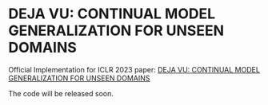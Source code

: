 # DEJA VU: CONTINUAL MODEL GENERALIZATION FOR UNSEEN DOMAINS
Official Implementation for ICLR 2023 paper: [DEJA VU: CONTINUAL MODEL GENERALIZATION FOR UNSEEN DOMAINS](https://arxiv.org/pdf/2301.10418.pdf)

The code will be released soon.
